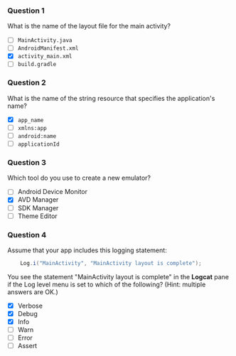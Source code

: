 ### Question 1
What is the name of the layout file for the main activity?

- [ ] `MainActivity.java`
- [ ] `AndroidManifest.xml`
- [x] `activity_main.xml`
- [ ] `build.gradle`

### Question 2
What is the name of the string resource that specifies the application's name?

- [x] `app_name`
- [ ] `xmlns:app`
- [ ] `android:name`
- [ ] `applicationId`

### Question 3
Which tool do you use to create a new emulator?

- [ ] Android Device Monitor
- [x] AVD Manager
- [ ] SDK Manager
- [ ] Theme Editor

### Question 4
Assume that your app includes this logging statement:
```` java
    Log.i("MainActivity", "MainActivity layout is complete");
````
You see the statement "MainActivity layout is complete" in the **Logcat** pane if the Log level menu is set to which of the following? (Hint: multiple answers are OK.)

- [x] Verbose
- [x] Debug
- [x] Info
- [ ] Warn
- [ ] Error
- [ ] Assert
